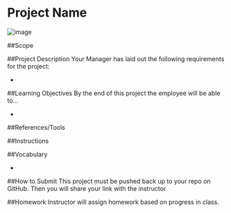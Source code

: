 # Project Name

![image]()

##Scope


##Project Description
Your Manager has laid out the following requirements for the project: 

* 

##Learning Objectives
By the end of this project the employee will be able to...

* 

##References/Tools

 

##Instructions



##Vocabulary

*


##How to Submit
This project must be pushed back up to your repo on GitHub. Then you will share your link with the instructor

##Homework
Instructor will assign homework based on progress in class.